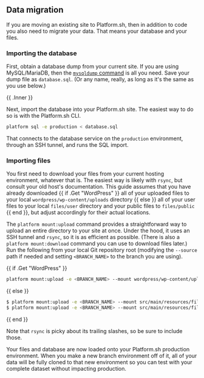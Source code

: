 ## Data migration

If you are moving an existing site to Platform.sh, then in addition to code you also need to migrate your data.
That means your database and your files.

### Importing the database

First, obtain a database dump from your current site.
If you are using MySQL/MariaDB, then the [`mysqldump` command](https://mariadb.com/kb/en/mysqldump/) is all you need.
Save your dump file as `database.sql`.
(Or any name, really, as long as it's the same as you use below.)

{{ .Inner }}

Next, import the database into your Platform.sh site.
The easiest way to do so is with the Platform.sh CLI.

```bash
platform sql -e production < database.sql
```

That connects to the database service on the `production` environment, through an SSH tunnel, and runs the SQL import.

### Importing files

You first need to download your files from your current hosting environment, whatever that is.
The easiest way is likely with `rsync`, but consult your old host's documentation.
This guide assumes that you have already downloaded {{ if .Get "WordPress" }}
all of your uploaded files to your local `wordpress/wp-content/uploads` directory
{{ else }}
all of your user files to your local `files/user` directory and your public files to `files/public`
{{ end }}, but adjust accordingly for their actual locations.

The `platform mount:upload` command provides a straightforward way to upload an entire directory to your site at once.
Under the hood, it uses an SSH tunnel and `rsync`, so it is as efficient as possible.
(There is also a `platform mount:download` command you can use to download files later.)
Run the following from your local Git repository root
(modifying the `--source` path if needed
and setting `<BRANCH_NAME>` to the branch you are using).

{{ if .Get "WordPress" }}
```bash
platform mount:upload -e <BRANCH_NAME> --mount wordpress/wp-content/uploads --source ./wordpress/wp-content/uploads
```
{{ else }}
```bash
$ platform mount:upload -e <BRANCH_NAME> --mount src/main/resources/files/user --source ./files/user
$ platform mount:upload -e <BRANCH_NAME> --mount src/main/resources/files/public --source ./files/public
```
{{ end }}

Note that `rsync` is picky about its trailing slashes, so be sure to include those.

Your files and database are now loaded onto your Platform.sh production environment.
When you make a new branch environment off of it,
all of your data will be fully cloned to that new environment
so you can test with your complete dataset without impacting production.
